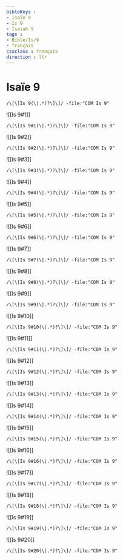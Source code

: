 ```yaml
---
bibleKeys : 
- Isaïe 9
- Is 9
- Isaiah 9
tags : 
- Bible/Is/9
- français
cssclass : français
direction : ltr
---
```


# Isaïe 9

```query
/\[\[Is 9(\|.*)?\]\]/ -file:"COM Is 9"
```



![[Is 9#1]]

```query
/\[\[Is 9#1(\|.*)?\]\]/ -file:"COM Is 9"
```

![[Is 9#2]]

```query
/\[\[Is 9#2(\|.*)?\]\]/ -file:"COM Is 9"
```

![[Is 9#3]]

```query
/\[\[Is 9#3(\|.*)?\]\]/ -file:"COM Is 9"
```

![[Is 9#4]]

```query
/\[\[Is 9#4(\|.*)?\]\]/ -file:"COM Is 9"
```

![[Is 9#5]]

```query
/\[\[Is 9#5(\|.*)?\]\]/ -file:"COM Is 9"
```

![[Is 9#6]]

```query
/\[\[Is 9#6(\|.*)?\]\]/ -file:"COM Is 9"
```

![[Is 9#7]]

```query
/\[\[Is 9#7(\|.*)?\]\]/ -file:"COM Is 9"
```

![[Is 9#8]]

```query
/\[\[Is 9#8(\|.*)?\]\]/ -file:"COM Is 9"
```

![[Is 9#9]]

```query
/\[\[Is 9#9(\|.*)?\]\]/ -file:"COM Is 9"
```

![[Is 9#10]]

```query
/\[\[Is 9#10(\|.*)?\]\]/ -file:"COM Is 9"
```

![[Is 9#11]]

```query
/\[\[Is 9#11(\|.*)?\]\]/ -file:"COM Is 9"
```

![[Is 9#12]]

```query
/\[\[Is 9#12(\|.*)?\]\]/ -file:"COM Is 9"
```

![[Is 9#13]]

```query
/\[\[Is 9#13(\|.*)?\]\]/ -file:"COM Is 9"
```

![[Is 9#14]]

```query
/\[\[Is 9#14(\|.*)?\]\]/ -file:"COM Is 9"
```

![[Is 9#15]]

```query
/\[\[Is 9#15(\|.*)?\]\]/ -file:"COM Is 9"
```

![[Is 9#16]]

```query
/\[\[Is 9#16(\|.*)?\]\]/ -file:"COM Is 9"
```

![[Is 9#17]]

```query
/\[\[Is 9#17(\|.*)?\]\]/ -file:"COM Is 9"
```

![[Is 9#18]]

```query
/\[\[Is 9#18(\|.*)?\]\]/ -file:"COM Is 9"
```

![[Is 9#19]]

```query
/\[\[Is 9#19(\|.*)?\]\]/ -file:"COM Is 9"
```

![[Is 9#20]]

```query
/\[\[Is 9#20(\|.*)?\]\]/ -file:"COM Is 9"
```

